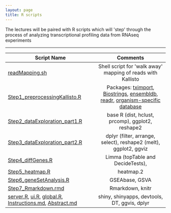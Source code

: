 ```yaml
---
layout: page
title: R scripts
---
```


The lectures will be paired with R scripts which will 'step' through the process of analyzing transcriptional profiling data from RNAseq experiments

----

|	Script Name	|	Comments	|
|---------|:-----------:|
[readMapping.sh](http://transcriptomicsworkshop.github.io/Code/files/readMapping.sh) 	|	Shell script for 'walk away' mapping of reads with Kallisto
[Step1_preprocessingKallisto.R](http://transcriptomicsworkshop.github.io/Code/files/Step1_preprocessingKallisto.R) 	|	Packages: [tximport](http://bioconductor.org/packages/release/bioc/html/tximport.html), [Biostrings](https://bioconductor.org/packages/release/bioc/html/Biostrings.html), [ensembldb](https://bioconductor.org/packages/release/bioc/html/ensembldb.html), [readr](https://cran.r-project.org/web/packages/readr/README.html), [organism-specific database](https://www.bioconductor.org/packages/release/BiocViews.html#___AnnotationData)
[Step2_dataExploration_part1.R](http://transcriptomicsworkshop.github.io/Rscripts/files/Step2_dataExploration_part1.R) 	|	base R (dist, hclust, prcomp), ggplot2, reshape2
[Step3_dataExploration_part2.R](http://transcriptomicsworkshop.github.io/Rscripts/files/Step3_dataExploration_part2.R)  	|	dplyr (filter, arrange, select), reshape2 (melt), ggplot2, ggviz
[Step4_diffGenes.R](http://transcriptomicsworkshop.github.io/Rscripts/files/Step4_diffGenes.R)  	|	Limma (topTable and DecideTests),
[Step5_heatmap.R](http://transcriptomicsworkshop.github.io/Rscripts/files/Step5_heatmap.R) 	|	heatmap.2
[Step6_geneSetAnalysis.R](http://transcriptomicsworkshop.github.io/Rscripts/files/Step6_geneSetAnalysis.R) 	|	GSEAbase, GSVA
[Step7_Rmarkdown.rmd](http://transcriptomicsworkshop.github.io/Rscripts/files/Supplementary_code.Rmd)	|	Rmarkdown, knitr
[server.R](http://transcriptomicsworkshop.github.io/RNAseqWeb-app/server.R), [ui.R](http://transcriptomicsworkshop.github.io/RNAseqWeb-app/ui.R), [global.R](http://transcriptomicsworkshop.github.io/RNAseqWeb-app/global.R), [Instructions.md](http://transcriptomicsworkshop.github.io/RNAseqWeb-app/Instructions.md), [Abstract.md](http://transcriptomicsworkshop.github.io/RNAseqWeb-app/Abstract.md)	|	shiny, shinyapps, devtools, DT, ggvis, dplyr
